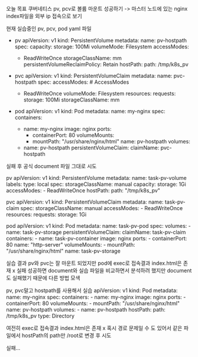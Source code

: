 오늘 목표 쿠버네티스 pv, pcv로 볼륨 마운트 성공하기
    -> 마스터 노드에 있는 nginx index파일을 외부 ip 접속으로 보기

현재 실습중인 pv, pcv, pod yaml 파일

- pv
apiVersion: v1
kind: PersistentVolume
metadata:
  name: pv-hostpath
spec:
  capacity:
    storage: 100Mi 
  volumeMode: Filesystem 
  accessModes: 
  - ReadWriteOnce
  storageClassName: mm
  persistentVolumeReclaimPolicy: Retain
  hostPath:
    path: /tmp/k8s_pv 

- pvc
apiVersion: v1
kind: PersistentVolumeClaim
metadata:
  name: pvc-hostpath
spec:
  accessModes: # AccessModes
  - ReadWriteOnce
  volumeMode: Filesystem 
  resources:
    requests:
      storage: 100Mi
  storageClassName: mm

- pod
apiVersion: v1
kind: Pod
metadata:
  name: my-nginx
spec:
  containers:
    - name: my-nginx
      image: nginx
      ports:
      - containerPort: 80
      volumeMounts:
      - mountPath: "/usr/share/nginx/html"
        name: pv-hostpath
  volumes:
    - name: pv-hostpath
      persistentVolumeClaim:
        claimName: pvc-hostpath

실패 후 공식 document 파일 그대로 시도

pv
apiVersion: v1
kind: PersistentVolume
metadata:
  name: task-pv-volume
  labels:
    type: local
spec:
  storageClassName: manual
  capacity:
    storage: 1Gi
  accessModes:
    - ReadWriteOnce
  hostPath:
    path: "/tmp/k8s_pv"

pvc
apiVersion: v1
kind: PersistentVolumeClaim
metadata:
  name: task-pv-claim
spec:
  storageClassName: manual
  accessModes:
    - ReadWriteOnce
  resources:
    requests:
      storage: 1Gi

pod
apiVersion: v1
kind: Pod
metadata:
  name: task-pv-pod
spec:
  volumes:
    - name: task-pv-storage
      persistentVolumeClaim:
        claimName: task-pv-claim
  containers:
    - name: task-pv-container
      image: nginx
      ports:
        - containerPort: 80
          name: "http-server"
      volumeMounts:
        - mountPath: "/usr/share/nginx/html"
          name: task-pv-storage

실습 결과 pv와 pvc는 잘 마운트 되었지만 pod에 exec로 접속결과 index.html은 존재 x  실패
성공하면 document와 실습 파일을 비교하면서 분석하려 했지만 document도 실패했기 때문에 다른 방법 모색

pv, pvc말고 hostpath를 사용해서 실습
apiVersion: v1
kind: Pod
metadata:
  name: my-nginx
spec:
  containers:
    - name: my-nginx
      image: nginx
      ports:
      - containerPort: 80
      volumeMounts:
      - mountPath: "/usr/share/nginx/html"
        name: pv-hostpath
  volumes:
    - name: pv-hostpath
      hostPath:
        path: /tmp/k8s_pv
        type: Directory

여전히 exec로 접속결과 index.html은 존재 x
혹시 경로 문제일 수 도 있어서 같은 파일에서 hostPath의 path만 /root로 변경 후 시도

실패...